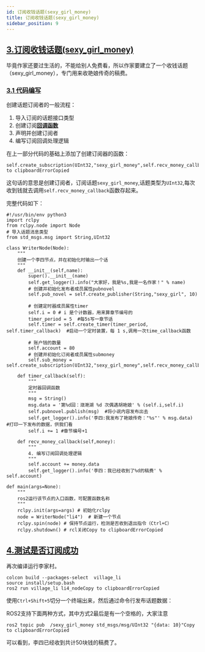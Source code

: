 ```yaml
---
id: 订阅收钱话题(sexy_girl_money)
title: 订阅收钱话题(sexy_girl_money)
sidebar_position: 9
---
```


## [**3.订阅收钱话题(sexy_girl_money)**](https://fishros.com/d2lros2foxy/#/chapt4/4.2话题通信实现(Python)?id=_3订阅收钱话题sexy_girl_money)

毕竟作家还要过生活的，不能给别人免费看，所以作家要建立了一个收钱话题（sexy_girl_money），专门用来收艳娘传奇的稿费。

### [**3.1 代码编写**](https://fishros.com/d2lros2foxy/#/chapt4/4.2话题通信实现(Python)?id=_31-代码编写)

创建话题订阅者的一般流程：

1. 导入订阅的话题接口类型
2. 创建订阅[**回调函数**](https://mp.weixin.qq.com/s/BW18iCGqxlbS3KDF5rp0Aw)
3. 声明并创建订阅者
4. 编写订阅回调处理逻辑

在上一部分代码的基础上添加了创建订阅器的函数：

```
self.create_subscription(UInt32,"sexy_girl_money",self.recv_money_callback,10)Copy to clipboardErrorCopied
```

这句话的意思是创建订阅者，订阅话题`sexy_girl_money`,话题类型为`UInt32`,每次收到钱就去调用`self.recv_money_callback`函数存起来。

完整代码如下：

```
#!/usr/bin/env python3
import rclpy
from rclpy.node import Node
# 导入话题消息类型
from std_msgs.msg import String,UInt32

class WriterNode(Node):
    """
    创建一个李四节点，并在初始化时输出一个话
    """
    def __init__(self,name):
        super().__init__(name)
        self.get_logger().info("大家好，我是%s,我是一名作家！" % name)
        # 创建并初始化发布者成员属性pubnovel
        self.pub_novel = self.create_publisher(String,"sexy_girl", 10)

        # 创建定时器成员属性timer
        self.i = 0 # i 是个计数器，用来算章节编号的
        timer_period = 5  #每5s写一章节话
        self.timer = self.create_timer(timer_period, self.timer_callback)  #启动一个定时装置，每 1 s,调用一次time_callback函数

        # 账户钱的数量
        self.account = 80
        # 创建并初始化订阅者成员属性submoney
        self.sub_money = self.create_subscription(UInt32,"sexy_girl_money",self.recv_money_callback,10)

    def timer_callback(self):
        """
        定时器回调函数
        """
        msg = String()
        msg.data = '第%d回：潋滟湖 %d 次偶遇胡艳娘' % (self.i,self.i)
        self.pubnovel.publish(msg)  #将小说内容发布出去
        self.get_logger().info('李四:我发布了艳娘传奇："%s"' % msg.data)    #打印一下发布的数据，供我们看
        self.i += 1 #章节编号+1

    def recv_money_callback(self,money):
        """
        4. 编写订阅回调处理逻辑
        """
        self.account += money.data
        self.get_logger().info('李四：我已经收到了%d的稿费' % self.account)

def main(args=None):
    """
    ros2运行该节点的入口函数，可配置函数名称
    """
    rclpy.init(args=args) # 初始化rclpy
    node = WriterNode("li4")  # 新建一个节点
    rclpy.spin(node) # 保持节点运行，检测是否收到退出指令（Ctrl+C）
    rclpy.shutdown() # rcl关闭Copy to clipboardErrorCopied
```

## [**4.测试是否订阅成功**](https://fishros.com/d2lros2foxy/#/chapt4/4.2话题通信实现(Python)?id=_4测试是否订阅成功)

再次编译运行李家村。

```
colcon build --packages-select  village_li
source install/setup.bash
ros2 run village_li li4_nodeCopy to clipboardErrorCopied
```

使用`Ctrl+Shift+5`切分一个终端出来，然后通过命令行发布话题数据：

ROS2支持下面两种方式，其中方式2最后是有一个空格的，大家注意

```
ros2 topic pub  /sexy_girl_money std_msgs/msg/UInt32 "{data: 10}"Copy to clipboardErrorCopied
```

可以看到，李四已经收到共计50块钱的稿费了。